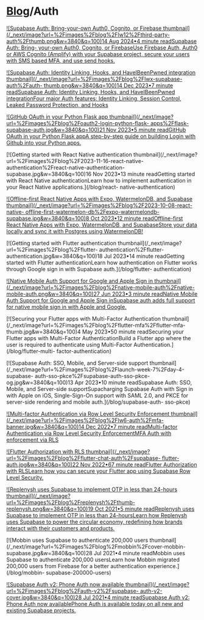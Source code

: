 # [Blog](/blog)/Auth

[![Supabase Auth: Bring-your-own Auth0, Cognito, or Firebase
thumbnail](/_next/image?url=%2Fimages%2Fblog%2Flw12%2Fthird-party-
auth%2Fthumb.png&w=3840&q=100)14 Aug 2024•4 minute readSupabase Auth: Bring-
your-own Auth0, Cognito, or FirebaseUse Firebase Auth, Auth0 or AWS Cognito
(Amplify) with your Supabase project, secure your users with SMS based MFA,
and use send hooks.](/blog/third-party-auth-mfa-phone-send-hooks)

[![Supabase Auth: Identity Linking, Hooks, and HaveIBeenPwned integration
thumbnail](/_next/image?url=%2Fimages%2Fblog%2Flwx-supabase-auth%2Fauth-
thumb.png&w=3840&q=100)14 Dec 2023•7 minute readSupabase Auth: Identity
Linking, Hooks, and HaveIBeenPwned integrationFour major Auth features:
Identity Linking, Session Control, Leaked Password Protection, and
Hooks](/blog/supabase-auth-identity-linking-hooks)

[![GitHub OAuth in your Python Flask app
thumbnail](/_next/image?url=%2Fimages%2Fblog%2Foauth2-login-python-flask-
apps%2Fflask-supabase-auth.jpg&w=3840&q=100)21 Nov 2023•5 minute readGitHub
OAuth in your Python Flask appA step-by-step guide on building Login with
Github into your Python apps.](/blog/oauth2-login-python-flask-apps)

[![Getting started with React Native authentication
thumbnail](/_next/image?url=%2Fimages%2Fblog%2F2023-11-16-react-native-
authentication%2Freact-native-authentication-supabase.jpg&w=3840&q=100)16 Nov
2023•13 minute readGetting started with React Native authenticationLearn how
to implement authentication in your React Native applications.](/blog/react-
native-authentication)

[![Offline-first React Native Apps with Expo, WatermelonDB, and Supabase
thumbnail](/_next/image?url=%2Fimages%2Fblog%2F2023-10-08-react-native-
offline-first-watermelon-db%2Fexpo-watermelondb-supabase.jpg&w=3840&q=100)8
Oct 2023•12 minute readOffline-first React Native Apps with Expo,
WatermelonDB, and SupabaseStore your data locally and sync it with Postgres
using WatermelonDB!](/blog/react-native-offline-first-watermelon-db)

[![Getting started with Flutter authentication
thumbnail](/_next/image?url=%2Fimages%2Fblog%2Fflutter-
authentication%2Fflutter-authentication.jpg&w=3840&q=100)18 Jul 2023•14 minute
readGetting started with Flutter authenticationLearn how authentication on
Flutter works through Google sign in with Supabase auth.](/blog/flutter-
authentication)

[![Native Mobile Auth Support for Google and Apple Sign in
thumbnail](/_next/image?url=%2Fimages%2Fblog%2Fnative-mobile-auth%2Fnative-
mobile-auth.png&w=3840&q=100)27 Jun 2023•3 minute readNative Mobile Auth
Support for Google and Apple Sign inSupabase auth adds full support for native
mobile sign in with Apple and Google.](/blog/native-mobile-auth)

[![Securing your Flutter apps with Multi-Factor Authentication
thumbnail](/_next/image?url=%2Fimages%2Fblog%2Fflutter-mfa%2Fflutter-mfa-
thumb.jpg&w=3840&q=100)4 May 2023•50 minute readSecuring your Flutter apps
with Multi-Factor AuthenticationBuild a Flutter app where the user is required
to authenticate using Multi-Factor Authentication.](/blog/flutter-multi-
factor-authentication)

[![Supabase Auth: SSO,  Mobile, and Server-side support
thumbnail](/_next/image?url=%2Fimages%2Fblog%2Flaunch-week-7%2Fday-4-supabase-
auth-sso-pkce%2Fsupabase-auth-sso-pkce-og.jpg&w=3840&q=100)13 Apr 2023•10
minute readSupabase Auth: SSO, Mobile, and Server-side supportSupacharging
Supabase Auth with Sign in with Apple on iOS, Single-Sign-On support with SAML
2.0, and PKCE for server-side rendering and mobile auth.](/blog/supabase-auth-
sso-pkce)

[![Multi-factor Authentication via Row Level Security Enforcement
thumbnail](/_next/image?url=%2Fimages%2Fblog%2Flw6-auth%2Fmfa-
banner.jpg&w=3840&q=100)14 Dec 2022•7 minute readMulti-factor Authentication
via Row Level Security EnforcementMFA Auth with enforcement via
RLS](/blog/mfa-auth-via-rls)

[![Flutter Authorization with RLS
thumbnail](/_next/image?url=%2Fimages%2Fblog%2Fflutter-chat-auth%2Fsupabase-
flutter-auth.jpg&w=3840&q=100)22 Nov 2022•67 minute readFlutter Authorization
with RLSLearn how you can secure your Flutter app using Supabase Row Level
Security.](/blog/flutter-authorization-with-rls)

[![Replenysh uses Supabase to implement OTP in less than 24-hours
thumbnail](/_next/image?url=%2Fimages%2Fblog%2Freplenysh%2Fthumb-
replenysh.png&w=3840&q=100)19 Oct 2021•5 minute readReplenysh uses Supabase to
implement OTP in less than 24-hoursLearn how Replenysh uses Supabase to power
the circular economy, redefining how brands interact with their customers and
products.](/blog/replenysh-time-to-value-in-less-than-24-hours)

[![Mobbin uses Supabase to authenticate 200,000 users
thumbnail](/_next/image?url=%2Fimages%2Fblog%2Fmobbin%2Fcover-mobbin-
supabase.jpg&w=3840&q=100)28 Jul 2021•4 minute readMobbin uses Supabase to
authenticate 200,000 usersLearn how Mobbin migrated 200,000 users from
Firebase for a better authentication experience.](/blog/mobbin-
supabase-200000-users)

[![Supabase Auth v2: Phone Auth now available
thumbnail](/_next/image?url=%2Fimages%2Fblog%2Fauth-v2%2Fsupabase-
auth-v2-cover.jpg&w=3840&q=100)28 Jul 2021•4 minute readSupabase Auth v2:
Phone Auth now availablePhone Auth is available today on all new and existing
Supabase projects.](/blog/supabase-auth-passwordless-sms-login)

